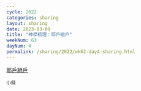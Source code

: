 ```yaml
---
cycle: 2022
categories: sharing
layout: sharing
date: 2023-03-09
title: "神學梳理：耶戶絕戶"
weekNum: 63
dayNum: 4
permalink: /sharing/2022/wk62-day4-sharing.html
---
```


[耶戶絕戶](https://eccseattle.github.io/media/sharing/2022/wk062/2023-03-09-bin.m4a)

`小錢`
